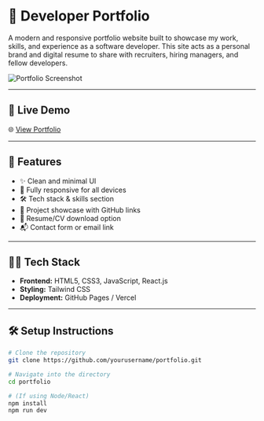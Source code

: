 # 💼 Developer Portfolio

A modern and responsive portfolio website built to showcase my work, skills, and experience as a software developer. This site acts as a personal brand and digital resume to share with recruiters, hiring managers, and fellow developers.

![Portfolio Screenshot](https://github.com/user-attachments/assets/7a65b2ec-b935-44c3-be4b-f54b712886cd)


---

## 🔗 Live Demo

🌐 [View Portfolio](https://sanjjithportfolio.vercel.app/)

---

## 🚀 Features

- ✨ Clean and minimal UI
- 📱 Fully responsive for all devices
- 🛠️ Tech stack & skills section
- 💼 Project showcase with GitHub links
- 📄 Resume/CV download option
- 📬 Contact form or email link

---

## 🧑‍💻 Tech Stack

- **Frontend:** HTML5, CSS3, JavaScript, React.js
- **Styling:** Tailwind CSS
- **Deployment:** GitHub Pages / Vercel

---

## 🛠️ Setup Instructions

```bash
# Clone the repository
git clone https://github.com/yourusername/portfolio.git

# Navigate into the directory
cd portfolio

# (If using Node/React)
npm install
npm run dev
